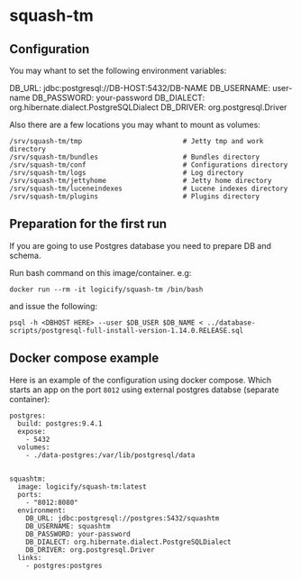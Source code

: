 # squash-tm

## Configuration

You may whant to set the following environment variables:

DB_URL: jdbc:postgresql://DB-HOST:5432/DB-NAME
DB_USERNAME: user-name
DB_PASSWORD: your-password
DB_DIALECT: org.hibernate.dialect.PostgreSQLDialect
DB_DRIVER: org.postgresql.Driver

Also there are a few locations you may whant to mount as volumes:

```
/srv/squash-tm/tmp                         # Jetty tmp and work directory
/srv/squash-tm/bundles                     # Bundles directory
/srv/squash-tm/conf                        # Configurations directory
/srv/squash-tm/logs                        # Log directory
/srv/squash-tm/jettyhome                   # Jetty home directory
/srv/squash-tm/luceneindexes               # Lucene indexes directory
/srv/squash-tm/plugins                     # Plugins directory
```

## Preparation for the first run

If you are going to use Postgres database you need to prepare DB and schema.

Run bash command on this image/container. e.g:

```
docker run --rm -it logicify/squash-tm /bin/bash
```

and issue the following:

```
psql -h <DBHOST HERE> --user $DB_USER $DB_NAME < ../database-scripts/postgresql-full-install-version-1.14.0.RELEASE.sql
```

## Docker compose example

Here is an example of the configuration using docker compose. Which starts an app on the port ```8012``` using external postgres databse (separate container):

```
postgres:
  build: postgres:9.4.1
  expose:
    - 5432
  volumes:
    - ./data-postgres:/var/lib/postgresql/data


squashtm:
  image: logicify/squash-tm:latest
  ports:
    - "8012:8080"
  environment:
    DB_URL: jdbc:postgresql://postgres:5432/squashtm
    DB_USERNAME: squashtm
    DB_PASSWORD: your-password
    DB_DIALECT: org.hibernate.dialect.PostgreSQLDialect
    DB_DRIVER: org.postgresql.Driver
  links:
    - postgres:postgres
```
